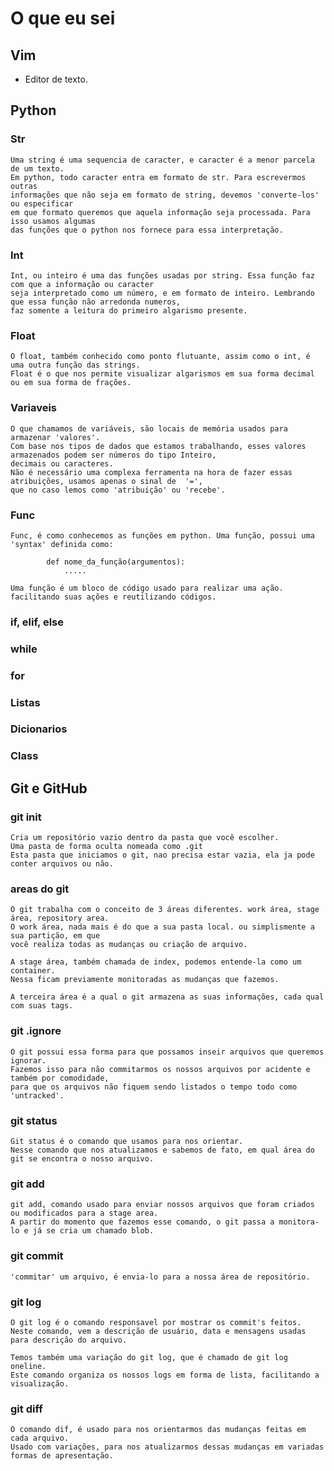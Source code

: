 # O que eu sei


## Vim

- Editor de texto.
    


## Python

### Str
    
    Uma string é uma sequencia de caracter, e caracter é a menor parcela de um texto. 
    Em python, todo caracter entra em formato de str. Para escrevermos outras
    informações que não seja em formato de string, devemos 'converte-los' ou especificar
    em que formato queremos que aquela informação seja processada. Para isso usamos algumas
    das funções que o python nos fornece para essa interpretação.

### Int

    Int, ou inteiro é uma das funções usadas por string. Essa função faz com que a informação ou caracter
    seja interpretado como um número, e em formato de inteiro. Lembrando que essa função não arredonda numeros,
    faz somente a leitura do primeiro algarismo presente.

### Float

    O float, também conhecido como ponto flutuante, assim como o int, é uma outra função das strings. 
    Float é o que nos permite visualizar algarismos em sua forma decimal ou em sua forma de frações. 

### Variaveis

    O que chamamos de variáveis, são locais de memória usados para armazenar 'valores'.
    Com base nos tipos de dados que estamos trabalhando, esses valores armazenados podem ser números do tipo Inteiro,
    decimais ou caracteres.
    Não é necessário uma complexa ferramenta na hora de fazer essas atribuições, usamos apenas o sinal de  '=',
    que no caso lemos como 'atribuição' ou 'recebe'.

### Func

    Func, é como conhecemos as funções em python. Uma função, possui uma 'syntax' definida como:
            
            def nome_da_função(argumentos):
                .....
    
    Uma função é um bloco de código usado para realizar uma ação. facilitando suas ações e reutilizando códigos.

### if, elif, else
### while
### for
### Listas
### Dicionarios
### Class

## Git e GitHub

### git init
    
    Cria um repositório vazio dentro da pasta que você escolher. 
    Uma pasta de forma oculta nomeada como .git
    Esta pasta que iniciamos o git, nao precisa estar vazia, ela ja pode conter arquivos ou não.

### areas do git    
    
    O git trabalha com o conceito de 3 áreas diferentes. work área, stage área, repository area.
    O work área, nada mais é do que a sua pasta local. ou simplismente a sua partição, em que
    você realiza todas as mudanças ou criação de arquivo.

    A stage área, também chamada de index, podemos entende-la como um container.
    Nessa ficam previamente monitoradas as mudanças que fazemos.

    A terceira área é a qual o git armazena as suas informações, cada qual com suas tags.

### git .ignore

    O git possui essa forma para que possamos inseir arquivos que queremos ignorar.
    Fazemos isso para não commitarmos os nossos arquivos por acidente e também por comodidade,
    para que os arquivos não fiquem sendo listados o tempo todo como 'untracked'.
### git status

    Git status é o comando que usamos para nos orientar.
    Nesse comando que nos atualizamos e sabemos de fato, em qual área do git se encontra o nosso arquivo.

### git add

    git add, comando usado para enviar nossos arquivos que foram criados ou modificados para a stage area.
    A partir do momento que fazemos esse comando, o git passa a monitora-lo e já se cria um chamado blob.

### git commit

    'commitar' um arquivo, é envia-lo para a nossa área de repositório.

### git log <git log oneline>

    O git log é o comando responsavel por mostrar os commit's feitos.
    Neste comando, vem a descrição de usuário, data e mensagens usadas para descrição do arquivo.
    
    Temos também uma variação do git log, que é chamado de git log oneline.
    Este comando organiza os nossos logs em forma de lista, facilitando a visualização.

### git diff

    O comando dif, é usado para nos orientarmos das mudanças feitas em cada arquivo.
    Usado com variações, para nos atualizarmos dessas mudanças em variadas formas de apresentação.
